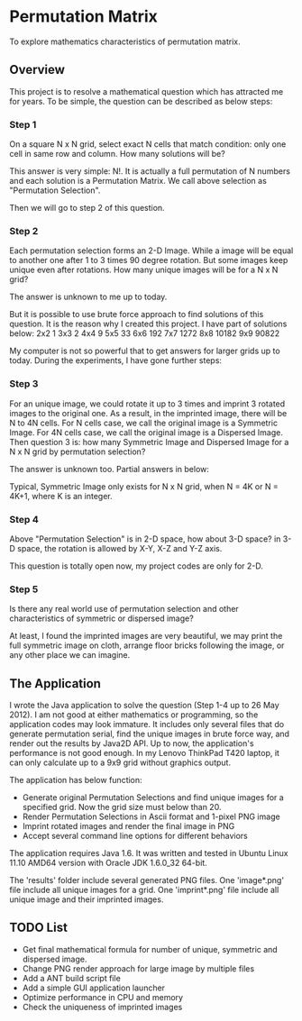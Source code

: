 Permutation Matrix
==================

To explore mathematics characteristics of permutation matrix.

Overview
--------

This project is to resolve a mathematical question which has attracted me for years.
To be simple, the question can be described as below steps:

### Step 1
On a square N x N grid, select exact N cells that match condition: only
one cell in same row and column. How many solutions will be?
        
This answer is very simple: N!. It is actually a full permutation of N
numbers and each solution is a Permutation Matrix. We call above selection
as "Permutation Selection".

Then we will go to step 2 of this question.

### Step 2
Each permutation selection forms an 2-D Image. While a image will be
equal to another one after 1 to 3 times 90 degree rotation. But some images
keep unique even after rotations. How many unique images will be for a
N x N grid?
        
The answer is unknown to me up to today.
        
But it is possible to use brute force approach to find solutions of this
question. It is the reason why I created this project. I have part of
solutions below:
        2x2   1
        3x3   2
        4x4   9
        5x5   33
        6x6   192
        7x7   1272
        8x8   10182
        9x9   90822

My computer is not so powerful that to get answers for larger grids up to today.
During the experiments, I have gone further steps:

### Step 3
For an unique image, we could rotate it up to 3 times and imprint 3 rotated
images to the original one. As a result, in the imprinted image, there will
be N to 4N cells. For N cells case, we call the original image is a
Symmetric Image. For 4N cells case, we call the original image is a
Dispersed Image. Then question 3 is: how many Symmetric Image and Dispersed
Image for a N x N grid by permutation selection?

The answer is unknown too. Partial answers in below:

Typical, Symmetric Image only exists for N x N grid, when N = 4K or N = 4K+1,
where K is an integer.

### Step 4
Above "Permutation Selection" is in 2-D space, how about 3-D space? in 3-D
space, the rotation is allowed by X-Y, X-Z and Y-Z axis.

This question is totally open now, my project codes are only for 2-D.

### Step 5
Is there any real world use of permutation selection and other characteristics
of symmetric or dispersed image?

At least, I found the imprinted images are very beautiful, we may print
the full symmetric image on cloth, arrange floor bricks following the image,
or any other place we can imagine.

The Application
---------------
I wrote the Java application to solve the question (Step 1-4 up to 26 May 2012).
I am not good at either mathematics or programming, so the application codes
may look immature. It includes only several files that do generate permutation
serial, find the unique images in brute force way, and render out the results
by Java2D API. Up to now, the application's performance is not good enough. In
my Lenovo ThinkPad T420 laptop, it can only calculate up to a 9x9 grid without
graphics output.

The application has below function:
* Generate original Permutation Selections and find unique images for a specified grid.
  Now the grid size must below than 20.
* Render Permutation Selections in Ascii format and 1-pixel PNG image
* Imprint rotated images and render the final image in PNG
* Accept several command line options for different behaviors

The application requires Java 1.6. It was written and tested in Ubuntu Linux 11.10 AMD64
version with Oracle JDK 1.6.0_32 64-bit.

The 'results' folder include several generated PNG files. One 'image*.png' file include
all unique images for a grid. One 'imprint*.png' file include all unique image and their
imprinted images.


TODO List
---------
* Get final mathematical formula for number of unique, symmetric and dispersed image.
* Change PNG render approach for large image by multiple files
* Add a ANT build script file
* Add a simple GUI application launcher
* Optimize performance in CPU and memory
* Check the uniqueness of imprinted images
    